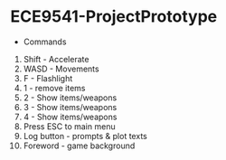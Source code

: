 # ECE9541-ProjectPrototype

* Commands
1. Shift - Accelerate
2. WASD - Movements
3. F - Flashlight
4. 1 - remove items
5. 2 - Show items/weapons
6. 3 - Show items/weapons
7. 4 - Show items/weapons
8. Press ESC to main menu
9. Log button - prompts & plot texts
10. Foreword - game background
